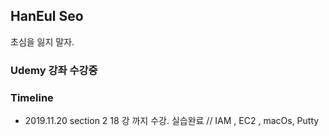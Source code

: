 ##  HanEul Seo

초심을 잃지 말자. 


### Udemy 강좌 수강중 


### Timeline

- 2019.11.20  section 2 18  강 까지 수강. 실습완료  // IAM , EC2 , macOs, Putty
